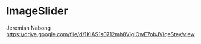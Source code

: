 # ImageSlider
Jeremiah Nabong
https://drive.google.com/file/d/1KiAS1s0712mh8VigIOwE7obJVIqeStey/view
